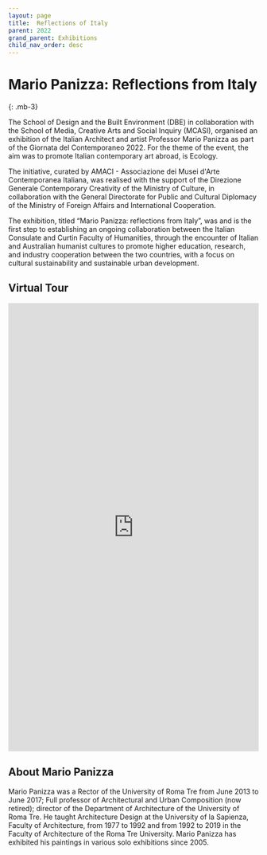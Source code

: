 ```yaml
---
layout: page
title:  Reflections of Italy
parent: 2022
grand_parent: Exhibitions
child_nav_order: desc
---
```


# Mario Panizza: Reflections from Italy
{: .mb-3}

The School of Design and the Built Environment (DBE) in collaboration with the School of Media, Creative Arts and Social Inquiry (MCASI), organised an exhibition of the Italian Architect and artist Professor Mario Panizza as part of the Giornata del Contemporaneo 2022. For the theme of the event, the aim was to promote Italian contemporary art abroad, is Ecology.

The initiative, curated by AMACI - Associazione dei Musei d'Arte Contemporanea Italiana, was realised with the support of the Direzione Generale Contemporary Creativity of the Ministry of Culture, in collaboration with the General Directorate for Public and Cultural Diplomacy of the Ministry of Foreign Affairs and International Cooperation.

The exhibition, titled “Mario Panizza: reflections from Italy”, was and is the first step to establishing an ongoing collaboration between the Italian Consulate and Curtin Faculty of Humanities, through the encounter of Italian and Australian humanist cultures to promote higher education, research, and industry cooperation between the two countries, with a focus on cultural sustainability and sustainable urban development.

## Virtual Tour
<iframe width='100%' height='900' src='https://my.matterport.com/show/?m=KrFh1eZpf73' frameborder='0' allowfullscreen allow='xr-spatial-tracking'></iframe>

## About Mario Panizza
Mario Panizza was a Rector of the University of Roma Tre from June 2013 to June 2017; Full professor of Architectural and Urban Composition (now retired); director of the Department of Architecture of the University of Roma Tre. He taught Architecture Design at the University of la Sapienza, Faculty of Architecture, from 1977 to 1992 and from 1992 to 2019 in the Faculty of Architecture of the Roma Tre University. Mario Panizza has exhibited his paintings in various solo exhibitions since 2005.